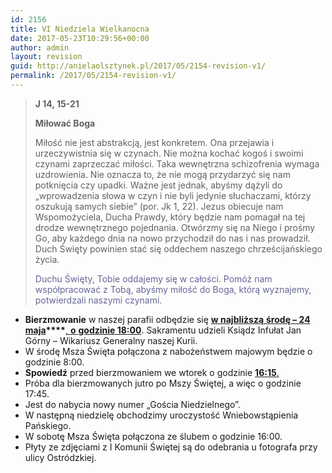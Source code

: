 ```yaml
---
id: 2156
title: VI Niedziela Wielkanocna
date: 2017-05-23T10:29:56+00:00
author: admin
layout: revision
guid: http://anielaolsztynek.pl/2017/05/2154-revision-v1/
permalink: /2017/05/2154-revision-v1/
---
```

> **J 14, 15-21**
> 
> **Miłować Boga**
> 
> Miłość nie jest abstrakcją, jest konkretem. Ona przejawia i urzeczywistnia się w czynach. Nie można kochać kogoś i swoimi czynami zaprzeczać miłości. Taka wewnętrzna schizofrenia wymaga uzdrowienia. Nie oznacza to, że nie mogą przydarzyć się nam potknięcia czy upadki. Ważne jest jednak, abyśmy dążyli do &#8222;wprowadzenia słowa w czyn i nie byli jedynie słuchaczami, którzy oszukują samych siebie&#8221; (por. Jk 1, 22). Jezus obiecuje nam Wspomożyciela, Ducha Prawdy, który będzie nam pomagał na tej drodze wewnętrznego pojednania. Otwórzmy się na Niego i prośmy Go, aby każdego dnia na nowo przychodził do nas i nas prowadził. Duch Święty powinien stać się oddechem naszego chrześcijańskiego życia.
> 
> <span style="color: #666699;">Duchu Święty, Tobie oddajemy się w całości. Pomóż nam współpracować z Tobą, abyśmy miłość do Boga, którą wyznajemy, potwierdzali naszymi czynami.</span>

  * **Bierzmowanie** w naszej parafii odbędzie się **<span style="text-decoration: underline;"><strong>w najbliższą</strong><span style="font-weight: normal; text-decoration-line: underline;"> </span></span><span style="text-decoration: underline;">środę &#8211; 24</span> <span style="text-decoration: underline;">maja</span>****<span style="text-decoration: underline;"><span style="font-weight: normal;">, </span><strong>o</strong><span style="font-weight: normal;"> <strong>godz</strong></span>inie 18:00</span>**. Sakramentu udzieli Ksiądz Infułat Jan Górny &#8211; Wikariusz Generalny naszej Kurii.
  * W środę Msza Święta połączona z nabożeństwem majowym będzie o godzinie 8:00.
  * **Spowiedź** przed bierzmowaniem we wtorek o godzinie <span style="text-decoration: underline;"><strong>16:15</strong>.</span>
  * Próba dla bierzmowanych jutro po Mszy Świętej, a więc o godzinie 17:45.
  * Jest do nabycia nowy numer &#8222;Gościa Niedzielnego&#8221;.
  * W następną niedzielę obchodzimy uroczystość Wniebowstąpienia Pańskiego.
  * W sobotę Msza Święta połączona ze ślubem o godzinie 16:00.
  * Płyty ze zdjęciami z I Komunii Świętej są do odebrania u fotografa przy ulicy Ostródzkiej.
